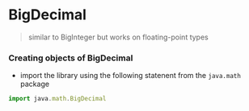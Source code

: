 # BigDecimal
> similar to BigInteger but works on floating-point types

### Creating objects of BigDecimal
- import the library using the following statenent from the `java.math` package
```js
import java.math.BigDecimal
```
